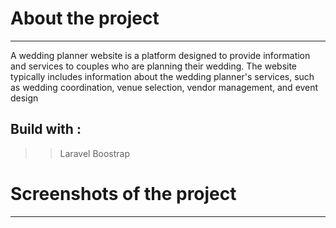 # About the project
-------------------
A wedding planner website is a platform designed to provide information and services to couples who are planning their wedding. The website typically includes information about the wedding planner's services, such as wedding coordination, venue selection, vendor management, and event design

## Build with :

>> Laravel
>> Boostrap

# Screenshots of the project
-------------------

